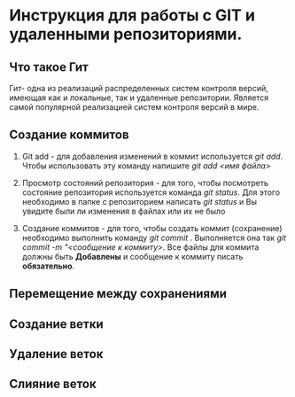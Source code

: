 # Инструкция для работы с GIT  и удаленными репозиториями.

## Что такое Гит
Гит- одна из реализаций распределенных систем контроля версий, имеющая как и локальные, так и удаленные репозитории. Является самой популярной реализацией систем контроля версий в мире.

## Создание коммитов
1) Git add - для добавления изменений в коммит используется *git add*. Чтобы использовать эту команду напишите *git add <имя файла>*

2) Просмотр состояний репозитория - для того, чтобы посмотреть состояние репозитория используется команда *git status*. Для этого необходимо в папке с репозиторием написать *git status* и Вы увидите были ли изменения в файлах или их не было

3) Создание коммитов - для того, чтобы создать коммит (сохранение) необходимо выполнить команду *git commit* . Выполняется она так *git commit -m "<сообщение к коммиту>*. Все файлы для коммита должны быть **Добавлены** и сообщение к коммиту писать **обязательно**.  

## Перемещение между сохранениями

## Создание ветки

## Удаление веток

## Слияние веток
